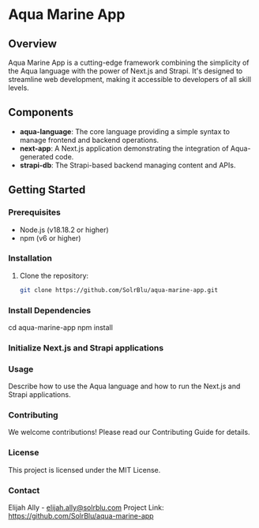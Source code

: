 # Aqua Marine App

## Overview
Aqua Marine App is a cutting-edge framework combining the simplicity of the Aqua language with the power of Next.js and Strapi. It's designed to streamline web development, making it accessible to developers of all skill levels.

## Components
- **aqua-language**: The core language providing a simple syntax to manage frontend and backend operations.
- **next-app**: A Next.js application demonstrating the integration of Aqua-generated code.
- **strapi-db**: The Strapi-based backend managing content and APIs.

## Getting Started
### Prerequisites
- Node.js (v18.18.2 or higher)
- npm (v6 or higher)

### Installation
1. Clone the repository:
   ```bash
   git clone https://github.com/SolrBlu/aqua-marine-app.git

### Install Dependencies
cd aqua-marine-app
npm install

### Initialize Next.js and Strapi applications
<!-- Instructions for initializing -->

### Usage

Describe how to use the Aqua language and how to run the Next.js and Strapi applications.

### Contributing

We welcome contributions! Please read our Contributing Guide for details.

### License

This project is licensed under the MIT License.

### Contact

Elijah Ally - elijah.ally@solrblu.com
Project Link: https://github.com/SolrBlu/aqua-marine-app